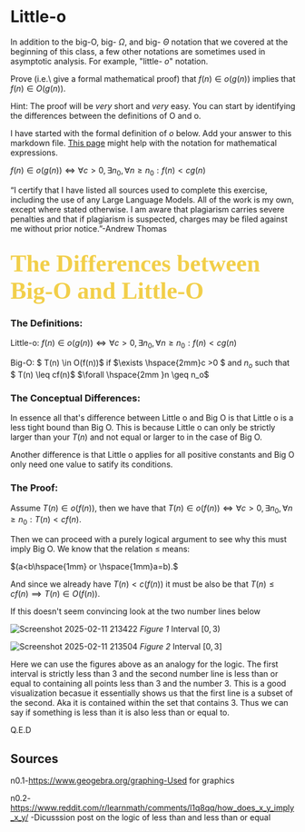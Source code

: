 # Little-o

In addition to the big-O, big- $\Omega$, and big- $\Theta$ notation that
we covered at the beginning of this class, a few other notations are sometimes
used in asymptotic analysis.  For example, "little- $o$" notation.

Prove (i.e.\ give a formal mathematical proof) that $f(n)\in o(g(n))$ implies
that $f(n)\in O(g(n))$.

Hint: The proof will be *very* short and *very* easy. You can start by
identifying the differences between the definitions of O and o.

I have started with the formal definition of $o$ below. Add your answer to this
markdown file. [This
page](https://docs.github.com/en/get-started/writing-on-github/working-with-advanced-formatting/writing-mathematical-expressions)
might help with the notation for mathematical expressions.

$f(n)\in o(g(n)) \iff \forall c>0, \exists n_0, \forall n\ge n_0: f(n) < c g(n)$

“I certify that I have listed all sources used to complete this exercise, including the use
of any Large Language Models. All of the work is my own, except where stated
otherwise. I am aware that plagiarism carries severe penalties and that if plagiarism is
suspected, charges may be filed against me without prior notice.”-Andrew Thomas



## <span style="color: #f2cf4a; font-family: Babas; font-size: 2em;"> The Differences between Big-O and Little-O</span>

### The Definitions:

Little-o: $f(n)\in o(g(n)) \iff \forall c>0, \exists n_0, \forall n\ge n_0: f(n) < c g(n)$

Big-O: $ T(n) \in  O(f(n))$ if $\exists \hspace{2mm}c >0 $  and $n_o$ such that $ T(n) \leq cf(n)$ $\forall \hspace{2mm }n \geq n_o$


###  The Conceptual Differences:

In essence all that's difference between Little o and Big O is that Little o is a less tight bound than Big O. This is because Little o can only be strictly larger than your $T(n)$ and not equal or larger to in the case of Big O. 

Another difference is that Little o applies for all positive constants and Big O only need one value to satify its conditions.


### The Proof:

Assume $T(n) \in o(f(n)),$ then we have that $T(n)\in o(f(n)) \iff \forall c>0, \exists n_0, \forall n\ge n_0: T(n) < c f(n)$.

Then we can proceed with a purely logical argument to see why this must imply Big O. 
We know that the relation $\leq$ means:

$(a<b\hspace{1mm} or \hspace{1mm}a=b).$ 

And since we already have $T(n)< c(f(n))$ it must be also be that $T(n) \leq cf(n) \implies T(n) \in O(f(n))$. 

If this doesn't seem convincing look at the two number lines below

![Screenshot 2025-02-11 213422](https://github.com/user-attachments/assets/715ef020-6ba6-428d-afd4-5a9db66b57c8)
*Figure 1* Interval $[0,3)$

![Screenshot 2025-02-11 213504](https://github.com/user-attachments/assets/a2a85479-8fd9-42f3-8451-0697c33ac8cd)
*Figure 2* Interval $[0,3]$

Here we can use the figures above as an analogy for the logic. The first interval is strictly less than 3 and the second number line is less than or equal to containing all points less than 3 and the number 3. This is a good visualization becasue it essentially shows us that the first line is a subset of the second. Aka it is contained within the set that contains 3. Thus we can say if something is less than it is also less than or equal to.

Q.E.D


## Sources

n0.1-https://www.geogebra.org/graphing-Used for graphics

n0.2-https://www.reddit.com/r/learnmath/comments/l1q8qq/how_does_x_y_imply_x_y/ 
 -Dicusssion post on the logic of less than and less than or equal

